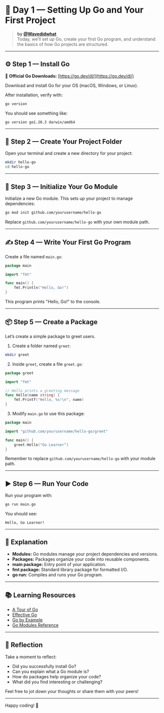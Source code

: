 # 🚀 Day 1 — Setting Up Go and Your First Project

> **by [@Wavedidwhat](https://twitter.com/Wavedidwhat)**  
> Today, we’ll set up Go, create your first Go program, and understand the basics of how Go projects are structured.

---

## ⚙️ Step 1 — Install Go

🔗 **Official Go Downloads:** [https://go.dev/dl/](https://go.dev/dl/)

Download and install Go for your OS (macOS, Windows, or Linux).

After installation, verify with:

```bash
go version
```
You should see something like:

```
go version go1.20.3 darwin/amd64
```

---

## 📁 Step 2 — Create Your Project Folder

Open your terminal and create a new directory for your project:

```bash
mkdir hello-go
cd hello-go
```

---

## 🧩 Step 3 — Initialize Your Go Module

Initialize a new Go module. This sets up your project to manage dependencies:

```bash
go mod init github.com/yourusername/hello-go
```

Replace `github.com/yourusername/hello-go` with your own module path.

---

## ✍️ Step 4 — Write Your First Go Program

Create a file named `main.go`:

```go
package main

import "fmt"

func main() {
    fmt.Println("Hello, Go!")
}
```

This program prints "Hello, Go!" to the console.

---

## 📦 Step 5 — Create a Package

Let’s create a simple package to greet users.

1. Create a folder named `greet`:

```bash
mkdir greet
```

2. Inside `greet`, create a file `greet.go`:

```go
package greet

import "fmt"

// Hello prints a greeting message
func Hello(name string) {
    fmt.Printf("Hello, %s!\n", name)
}
```

3. Modify `main.go` to use this package:

```go
package main

import "github.com/yourusername/hello-go/greet"

func main() {
    greet.Hello("Go Learner")
}
```

Remember to replace `github.com/yourusername/hello-go` with your module path.

---

## ▶️ Step 6 — Run Your Code

Run your program with:

```bash
go run main.go
```

You should see:

```
Hello, Go Learner!
```

---

## 🧠 Explanation

- **Modules:** Go modules manage your project dependencies and versions.
- **Packages:** Packages organize your code into reusable components.
- **main package:** Entry point of your application.
- **fmt package:** Standard library package for formatted I/O.
- **go run:** Compiles and runs your Go program.

---

## 📚 Learning Resources

- [A Tour of Go](https://tour.golang.org/)
- [Effective Go](https://golang.org/doc/effective_go.html)
- [Go by Example](https://gobyexample.com/)
- [Go Modules Reference](https://blog.golang.org/using-go-modules)

---

## 🤔 Reflection

Take a moment to reflect:

- Did you successfully install Go?
- Can you explain what a Go module is?
- How do packages help organize your code?
- What did you find interesting or challenging?

Feel free to jot down your thoughts or share them with your peers!

---

Happy coding! 🎉
